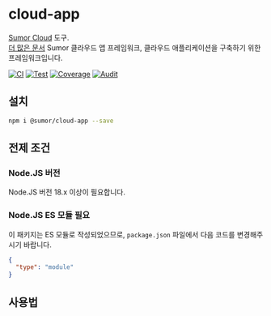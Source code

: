 # cloud-app

[Sumor Cloud](https://sumor.cloud) 도구.  
[더 많은 문서](https://sumor.cloud/cloud-app)
Sumor 클라우드 앱 프레임워크, 클라우드 애플리케이션을 구축하기 위한 프레임워크입니다.

[![CI](https://github.com/sumor-cloud/cloud-app/actions/workflows/ci.yml/badge.svg)](https://github.com/sumor-cloud/cloud-app/actions/workflows/ci.yml)
[![Test](https://github.com/sumor-cloud/cloud-app/actions/workflows/ut.yml/badge.svg)](https://github.com/sumor-cloud/cloud-app/actions/workflows/ut.yml)
[![Coverage](https://github.com/sumor-cloud/cloud-app/actions/workflows/coverage.yml/badge.svg)](https://github.com/sumor-cloud/cloud-app/actions/workflows/coverage.yml)
[![Audit](https://github.com/sumor-cloud/cloud-app/actions/workflows/audit.yml/badge.svg)](https://github.com/sumor-cloud/cloud-app/actions/workflows/audit.yml)

## 설치

```bash
npm i @sumor/cloud-app --save
```

## 전제 조건

### Node.JS 버전

Node.JS 버전 18.x 이상이 필요합니다.

### Node.JS ES 모듈 필요

이 패키지는 ES 모듈로 작성되었으므로,
`package.json` 파일에서 다음 코드를 변경해주시기 바랍니다.

```json
{
  "type": "module"
}
```

## 사용법

